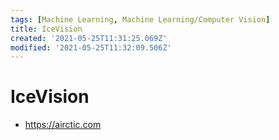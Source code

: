 ```yaml
---
tags: [Machine Learning, Machine Learning/Computer Vision]
title: IceVision
created: '2021-05-25T11:31:25.069Z'
modified: '2021-05-25T11:32:09.506Z'
---
```


# IceVision

* https://airctic.com

